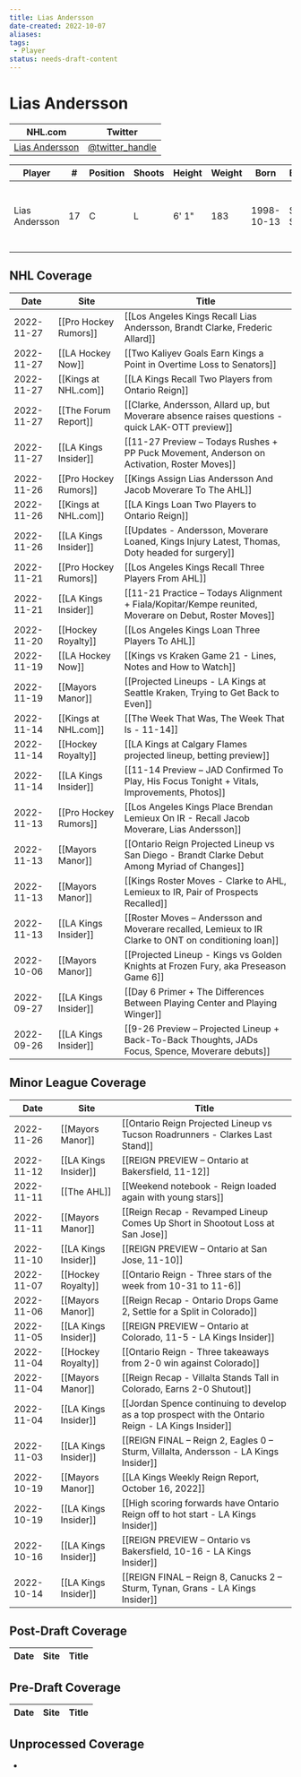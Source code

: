 ```yaml
---
title: Lias Andersson
date-created: 2022-10-07
aliases: 
tags:
 - Player
status: needs-draft-content
---
```


# Lias Andersson

NHL.com | Twitter
-|-
[Lias Andersson]() | [@twitter_handle](https://twitter.com/)

Player | \# | Position | Shoots | Height | Weight | Born | Birthplace | Draft 
-|-|-|-|-|-|-|-|-
Lias Andersson | 17 | C | L | 6' 1" | 183 | 1998-10-13 | Smogen, SWE | 2017 NYR, 1st rd, 7th pk (7th overall)



## NHL  Coverage
| Date       | Site                  | Title                                                                                                |
| ---------- | --------------------- | ---------------------------------------------------------------------------------------------------- |
| 2022-11-27 | [[Pro Hockey Rumors]] | [[Los Angeles Kings Recall Lias Andersson, Brandt Clarke, Frederic Allard]] |
| 2022-11-27 | [[LA Hockey Now]] | [[Two Kaliyev Goals Earn Kings a Point in Overtime Loss to Senators]] |
| 2022-11-27 | [[Kings at NHL.com]] | [[LA Kings Recall Two Players from Ontario Reign]] |
| 2022-11-27 | [[The Forum Report]] | [[Clarke, Andersson, Allard up, but Moverare absence raises questions - quick LAK-OTT preview]] |
| 2022-11-27 | [[LA Kings Insider]] | [[11-27 Preview – Todays Rushes + PP Puck Movement, Anderson on Activation, Roster Moves]] |
| 2022-11-26 | [[Pro Hockey Rumors]] | [[Kings Assign Lias Andersson And Jacob Moverare To The AHL]] |
| 2022-11-26 | [[Kings at NHL.com]] | [[LA Kings Loan Two Players to Ontario Reign]] |
| 2022-11-26 | [[LA Kings Insider]] | [[Updates - Andersson, Moverare Loaned, Kings Injury Latest, Thomas, Doty headed for surgery]] |
| 2022-11-21 | [[Pro Hockey Rumors]] | [[Los Angeles Kings Recall Three Players From AHL]] |
| 2022-11-21 | [[LA Kings Insider]] | [[11-21 Practice – Todays Alignment + Fiala/Kopitar/Kempe reunited, Moverare on Debut, Roster Moves]] |
| 2022-11-20 | [[Hockey Royalty]]    | [[Los Angeles Kings Loan Three Players To AHL]]                                                      |
| 2022-11-19 | [[LA Hockey Now]]     | [[Kings vs Kraken Game 21 - Lines, Notes and How to Watch]]                                          |
| 2022-11-19 | [[Mayors Manor]]      | [[Projected Lineups - LA Kings at Seattle Kraken, Trying to Get Back to Even]]                       |
| 2022-11-14 | [[Kings at NHL.com]]  | [[The Week That Was, The Week That Is - 11-14]]                                                      |
| 2022-11-14 | [[Hockey Royalty]]    | [[LA Kings at Calgary Flames projected lineup, betting preview]]                                     |
| 2022-11-14 | [[LA Kings Insider]]  | [[11-14 Preview – JAD Confirmed To Play, His Focus Tonight + Vitals, Improvements, Photos]]          |
| 2022-11-13 | [[Pro Hockey Rumors]] | [[Los Angeles Kings Place Brendan Lemieux On IR - Recall Jacob Moverare, Lias Andersson]]            |
| 2022-11-13 | [[Mayors Manor]]      | [[Ontario Reign Projected Lineup vs San Diego - Brandt Clarke Debut Among Myriad of Changes]]        |
| 2022-11-13 | [[Mayors Manor]]      | [[Kings Roster Moves - Clarke to AHL, Lemieux to IR, Pair of Prospects Recalled]]                    |
| 2022-11-13 | [[LA Kings Insider]]  | [[Roster Moves – Andersson and Moverare recalled, Lemieux to IR Clarke to ONT on conditioning loan]] |
| 2022-10-06 | [[Mayors Manor]]      | [[Projected Lineup - Kings vs Golden Knights at Frozen Fury, aka Preseason Game 6]]                  |
| 2022-09-27 | [[LA Kings Insider]]  | [[Day 6 Primer + The Differences Between Playing Center and Playing Winger]]                         |
| 2022-09-26 | [[LA Kings Insider]] | [[9-26 Preview – Projected Lineup + Back-To-Back Thoughts, JADs Focus, Spence, Moverare debuts]]



## Minor League Coverage
| Date       | Site                 | Title                                                                                               |
| ---------- | -------------------- | --------------------------------------------------------------------------------------------------- |
| 2022-11-26 | [[Mayors Manor]] | [[Ontario Reign Projected Lineup vs Tucson Roadrunners - Clarkes Last Stand]] |
| 2022-11-12 | [[LA Kings Insider]] | [[REIGN PREVIEW – Ontario at Bakersfield, 11-12]] |
| 2022-11-11 | [[The AHL]]          | [[Weekend notebook - Reign loaded again with young stars]]                                          |
| 2022-11-11 | [[Mayors Manor]]     | [[Reign Recap - Revamped Lineup Comes Up Short in Shootout Loss at San Jose]]                       |
| 2022-11-10 | [[LA Kings Insider]] | [[REIGN PREVIEW – Ontario at San Jose, 11-10]]                                                      |
| 2022-11-07 | [[Hockey Royalty]]   | [[Ontario Reign - Three stars of the week from 10-31 to 11-6]]                                      |
| 2022-11-06 | [[Mayors Manor]]     | [[Reign Recap - Ontario Drops Game 2, Settle for a Split in Colorado]]                              |
| 2022-11-05 | [[LA Kings Insider]] | [[REIGN PREVIEW – Ontario at Colorado, 11-5 - LA Kings Insider]]                                    |
| 2022-11-04 | [[Hockey Royalty]]   | [[Ontario Reign - Three takeaways from 2-0 win against Colorado]]                                   |
| 2022-11-04 | [[Mayors Manor]]     | [[Reign Recap - Villalta Stands Tall in Colorado, Earns 2-0 Shutout]]                               |
| 2022-11-04 | [[LA Kings Insider]] | [[Jordan Spence continuing to develop as a top prospect with the Ontario Reign - LA Kings Insider]] |
| 2022-11-03 | [[LA Kings Insider]] | [[REIGN FINAL – Reign 2, Eagles 0 – Sturm, Villalta, Andersson - LA Kings Insider]]                 |
| 2022-10-19 | [[Mayors Manor]]     | [[LA Kings Weekly Reign Report, October 16, 2022]]                                                  |
| 2022-10-19 | [[LA Kings Insider]] | [[High scoring forwards have Ontario Reign off to hot start - LA Kings Insider]]                    |
| 2022-10-16 | [[LA Kings Insider]] | [[REIGN PREVIEW – Ontario vs Bakersfield, 10-16 - LA Kings Insider]]                                |
| 2022-10-14 | [[LA Kings Insider]] | [[REIGN FINAL – Reign 8, Canucks 2 – Sturm, Tynan, Grans - LA Kings Insider]]       |


## Post-Draft Coverage
Date | Site |  Title
---|---|---



## Pre-Draft Coverage
Date | Site |  Title
---|---|---


## Unprocessed Coverage
- 
